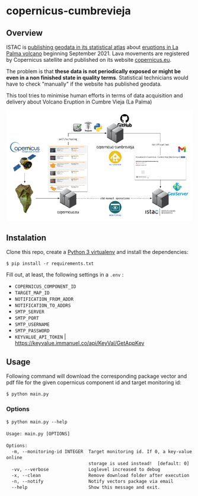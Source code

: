 # copernicus-cumbrevieja

## Overview

ISTAC is [publishing geodata in its statistical atlas](https://www3.gobiernodecanarias.org/aplicaciones/appsistac/atlas/#start=%7B%22version%22%3A%220.0.05%22%2C%22initSources%22%3A%5B%7B%22initFragment%22%3A%22erupcion-volcanica-la-palma%22%7D%2C%7B%22initFragment%22%3A%22catalogo-datos-estadisticos%22%7D%2C%7B%22initFragment%22%3A%22referencias-cartograficas%22%7D%2C%7B%22catalog%22%3A%5B%7B%22name%22%3A%22User-Added+Data%22%2C%22description%22%3A%22El+grupo+de+datos+que+fue+agregado+por+el+usuario+a+trav%C3%A9s+del+panel+Agregar+datos.%22%2C%22info%22%3A%5B%5D%2C%22isUserSupplied%22%3Atrue%2C%22isPromoted%22%3Afalse%2C%22isHidden%22%3Afalse%2C%22forceProxy%22%3Afalse%2C%22customProperties%22%3A%7B%7D%2C%22id%22%3A%22Root+Group%2FUser-Added+Data%22%2C%22shortReportSections%22%3A%5B%5D%2C%22isWaitingForDisclaimer%22%3Afalse%2C%22hideSource%22%3Afalse%2C%22nameInCatalog%22%3A%22User-Added+Data%22%2C%22isOpen%22%3Afalse%2C%22items%22%3A%5B%5D%2C%22preserveOrder%22%3Afalse%2C%22type%22%3A%22group%22%2C%22parents%22%3A%5B%5D%7D%5D%7D%2C%7B%22sharedCatalogMembers%22%3A%7B%22Root+Group%2FErupci%C3%B3n+Volc%C3%A1nica+La+Palma+2021%22%3A%7B%22isOpen%22%3Atrue%2C%22type%22%3A%22group%22%2C%22parents%22%3A%5B%5D%7D%2C%22Root+Group%2FErupci%C3%B3n+Volc%C3%A1nica+La+Palma+2021%2FColada+magm%C3%A1tica%2FColada+magm%C3%A1tica.+%C3%9Altimos+datos+%2826%2F09%2F2021+07%3A08%29%22%3A%7B%22nowViewingIndex%22%3A4%2C%22isEnabled%22%3Atrue%2C%22isShown%22%3Atrue%2C%22isLegendVisible%22%3Afalse%2C%22useOwnClock%22%3Afalse%2C%22opacity%22%3A0.35%2C%22keepOnTop%22%3Afalse%2C%22splitDirection%22%3A0%2C%22showOnChart%22%3Afalse%2C%22styles%22%3A%22red_EMSR546_AOI01_GRA_MONIT07_observedEventA_r1_v1%22%2C%22type%22%3A%22wms%22%2C%22parents%22%3A%5B%22Root+Group%2FErupci%C3%B3n+Volc%C3%A1nica+La+Palma+2021%22%2C%22Root+Group%2FErupci%C3%B3n+Volc%C3%A1nica+La+Palma+2021%2FColada+magm%C3%A1tica%22%5D%7D%2C%22Root+Group%2FErupci%C3%B3n+Volc%C3%A1nica+La+Palma+2021%2FViviendas+afectadas+por+la+colada%2FViviendas+afectadas+por+la+colada.+%C3%9Altimos+datos+%2826%2F09%2F2021+07%3A08%29%22%3A%7B%22nowViewingIndex%22%3A3%2C%22isEnabled%22%3Atrue%2C%22isShown%22%3Atrue%2C%22isLegendVisible%22%3Afalse%2C%22useOwnClock%22%3Afalse%2C%22opacity%22%3A0.55%2C%22keepOnTop%22%3Afalse%2C%22splitDirection%22%3A0%2C%22showOnChart%22%3Afalse%2C%22styles%22%3A%22EMSR546_AOI01_GRA_PRODUCT_builtUpP_r1_v1%22%2C%22type%22%3A%22wms%22%2C%22parents%22%3A%5B%22Root+Group%2FErupci%C3%B3n+Volc%C3%A1nica+La+Palma+2021%22%2C%22Root+Group%2FErupci%C3%B3n+Volc%C3%A1nica+La+Palma+2021%2FViviendas+afectadas+por+la+colada%22%5D%7D%2C%22Root+Group%2FErupci%C3%B3n+Volc%C3%A1nica+La+Palma+2021%2FCarreteras+afectadas+por+la+colada%2FCarreteras+afectadas+por+la+colada.+%C3%9Altimos+datos+%2826%2F09%2F2021+07%3A08%29%22%3A%7B%22nowViewingIndex%22%3A2%2C%22isEnabled%22%3Atrue%2C%22isShown%22%3Atrue%2C%22isLegendVisible%22%3Afalse%2C%22useOwnClock%22%3Afalse%2C%22opacity%22%3A0.5%2C%22keepOnTop%22%3Afalse%2C%22splitDirection%22%3A0%2C%22showOnChart%22%3Afalse%2C%22styles%22%3A%22EMSR546_AOI01_GRA_PRODUCT_transportationL_r1_v1%22%2C%22type%22%3A%22wms%22%2C%22parents%22%3A%5B%22Root+Group%2FErupci%C3%B3n+Volc%C3%A1nica+La+Palma+2021%22%2C%22Root+Group%2FErupci%C3%B3n+Volc%C3%A1nica+La+Palma+2021%2FCarreteras+afectadas+por+la+colada%22%5D%7D%2C%22Root+Group%2FErupci%C3%B3n+Volc%C3%A1nica+La+Palma+2021%2FLocalizaci%C3%B3n+vulcanol%C3%B3gica%22%3A%7B%22isOpen%22%3Atrue%2C%22type%22%3A%22group%22%2C%22parents%22%3A%5B%22Root+Group%2FErupci%C3%B3n+Volc%C3%A1nica+La+Palma+2021%22%5D%7D%2C%22Root+Group%2FErupci%C3%B3n+Volc%C3%A1nica+La+Palma+2021%2FLocalizaci%C3%B3n+vulcanol%C3%B3gica%2FLocalizaci%C3%B3n+vulcanol%C3%B3gica.+%C3%9Altimos+datos+%2826%2F09%2F2021+07%3A08%29%22%3A%7B%22nowViewingIndex%22%3A1%2C%22isEnabled%22%3Atrue%2C%22isShown%22%3Atrue%2C%22isLegendVisible%22%3Afalse%2C%22useOwnClock%22%3Afalse%2C%22opacity%22%3A0.6%2C%22keepOnTop%22%3Afalse%2C%22splitDirection%22%3A0%2C%22showOnChart%22%3Afalse%2C%22styles%22%3A%22EMSR546_AOI01_GRA_PRODUCT_observedEventP_r1_v1%22%2C%22type%22%3A%22wms%22%2C%22parents%22%3A%5B%22Root+Group%2FErupci%C3%B3n+Volc%C3%A1nica+La+Palma+2021%22%2C%22Root+Group%2FErupci%C3%B3n+Volc%C3%A1nica+La+Palma+2021%2FLocalizaci%C3%B3n+vulcanol%C3%B3gica%22%5D%7D%2C%22Root+Group%2FDatos+Estad%C3%ADsticos%22%3A%7B%22isOpen%22%3Atrue%2C%22type%22%3A%22group%22%2C%22parents%22%3A%5B%5D%7D%2C%22Root+Group%2FDatos+Estad%C3%ADsticos%2FEstructura+de+poblaci%C3%B3n+e+indicadores+demogr%C3%A1ficos%2FMalla+de++250m%2FIndicadores+Demogr%C3%A1ficos.+Malla++de+250m.+2020%22%3A%7B%22name%22%3A%22Indicadores+Demogr%C3%A1ficos.+Malla++de+250m.+2020%22%2C%22nowViewingIndex%22%3A5%2C%22url%22%3A%22https%3A%2F%2Fdatos.canarias.es%2Fcatalogos%2Festadisticas%2Fdataset%2F8516adf0-ad7e-4bfd-a8bb-d4aa393d146e%2Fresource%2F9c7a94ca-6495-41a2-bc53-5a045b0045c0%2Fdownload%2F20200101_indicadores_demograficos_pmh.csv%22%2C%22isEnabled%22%3Atrue%2C%22isShown%22%3Atrue%2C%22isLegendVisible%22%3Afalse%2C%22useOwnClock%22%3Afalse%2C%22opacity%22%3A%22.8%22%2C%22keepOnTop%22%3Afalse%2C%22splitDirection%22%3A0%2C%22tableStyle%22%3A%7B%22scale%22%3A1%2C%22colorBins%22%3A7%2C%22colorBinMethod%22%3A%22auto%22%2C%22colorMap%22%3A%5B%7B%22color%22%3A%22rgba%2855%2C+106%2C+38%2C+1.0%29%22%2C%22offset%22%3A0%7D%2C%7B%22color%22%3A%22rgba%28103%2C+162%2C+63%2C+1.0%29%22%2C%22offset%22%3A0.1666%7D%2C%7B%22color%22%3A%22rgba%28154%2C+196%2C+125%2C+1.0%29%22%2C%22offset%22%3A0.3333%7D%2C%7B%22color%22%3A%22rgba%28206%2C+214%2C+221%2C+1.0%29%22%2C%22offset%22%3A0.5%7D%2C%7B%22color%22%3A%22rgba%28188%2C+153%2C+103%2C+1.0%29%22%2C%22offset%22%3A0.6666%7D%2C%7B%22color%22%3A%22rgba%28140%2C+92%2C+29%2C+1.0%29%22%2C%22offset%22%3A0.8333%7D%2C%7B%22color%22%3A%22rgba%28104%2C+68%2C+21%2C+1.0%29%22%2C%22offset%22%3A1%7D%5D%2C%22legendTicks%22%3A3%2C%22regionVariable%22%3A%22geocode%22%2C%22regionType%22%3A%22MALLA_250%22%2C%22dataVariable%22%3A%22Poblaci%C3%B3n%22%2C%22columns%22%3A%7B%22geocode%22%3A%7B%22colorBinMethod%22%3A%22auto%22%2C%22legendTicks%22%3A3%2C%22type%22%3A%22hidden%22%2C%22active%22%3Afalse%7D%2C%22geoparent%22%3A%7B%22colorBinMethod%22%3A%22auto%22%2C%22legendTicks%22%3A3%2C%22type%22%3A%22hidden%22%2C%22active%22%3Afalse%7D%2C%22fecha%22%3A%7B%22colorBinMethod%22%3A%22auto%22%2C%22legendTicks%22%3A3%2C%22type%22%3A%22hidden%22%2C%22active%22%3Afalse%7D%2C%22granularidad%22%3A%7B%22colorBinMethod%22%3A%22auto%22%2C%22legendTicks%22%3A3%2C%22type%22%3A%22hidden%22%2C%22active%22%3Afalse%7D%2C%22gcd_isla%22%3A%7B%22colorBinMethod%22%3A%22auto%22%2C%22legendTicks%22%3A3%2C%22type%22%3A%22hidden%22%2C%22active%22%3Afalse%7D%2C%22gcd_gcomarca%22%3A%7B%22colorBinMethod%22%3A%22auto%22%2C%22legendTicks%22%3A3%2C%22type%22%3A%22hidden%22%2C%22active%22%3Afalse%7D%2C%22gcd_comarca%22%3A%7B%22colorBinMethod%22%3A%22auto%22%2C%22legendTicks%22%3A3%2C%22type%22%3A%22hidden%22%2C%22active%22%3Afalse%7D%2C%22gcd_municipio%22%3A%7B%22colorBinMethod%22%3A%22auto%22%2C%22legendTicks%22%3A3%2C%22type%22%3A%22hidden%22%2C%22active%22%3Afalse%7D%2C%22poblacion%22%3A%7B%22colorBinMethod%22%3A%22auto%22%2C%22legendTicks%22%3A3%2C%22name%22%3A%22Poblaci%C3%B3n%22%2C%22active%22%3Atrue%7D%2C%22poblacion_edad_media%22%3A%7B%22colorBinMethod%22%3A%22auto%22%2C%22legendTicks%22%3A3%2C%22name%22%3A%22Poblaci%C3%B3n.+Edad+media%22%2C%22active%22%3Afalse%7D%2C%22poblacion_hombres%22%3A%7B%22colorBinMethod%22%3A%22auto%22%2C%22legendTicks%22%3A3%2C%22name%22%3A%22Poblaci%C3%B3n.+Hombres%22%2C%22active%22%3Afalse%7D%2C%22poblacion_mujeres%22%3A%7B%22colorBinMethod%22%3A%22auto%22%2C%22legendTicks%22%3A3%2C%22name%22%3A%22Poblaci%C3%B3n.+Mujeres%22%2C%22active%22%3Afalse%7D%2C%22poblacion_indice_feminidad%22%3A%7B%22colorBinMethod%22%3A%22auto%22%2C%22legendTicks%22%3A3%2C%22name%22%3A%22Poblaci%C3%B3n.+%C3%8Dndice+de+feminidad%22%2C%22active%22%3Afalse%7D%2C%22poblacion_nacional%22%3A%7B%22colorBinMethod%22%3A%22auto%22%2C%22legendTicks%22%3A3%2C%22name%22%3A%22Poblaci%C3%B3n+de+nacionalidad+espa%C3%B1ola%22%2C%22active%22%3Afalse%7D%2C%22poblacion_extranjera%22%3A%7B%22colorBinMethod%22%3A%22auto%22%2C%22legendTicks%22%3A3%2C%22name%22%3A%22Poblaci%C3%B3n+de+nacionalidad+extranjera%22%2C%22active%22%3Afalse%7D%2C%22poblacion_extranjera_pc%22%3A%7B%22colorBinMethod%22%3A%22auto%22%2C%22legendTicks%22%3A3%2C%22name%22%3A%22Poblaci%C3%B3n+de+nacionalidad+extranjera+%28%25%29%22%2C%22active%22%3Afalse%7D%2C%22poblacion_00a14%22%3A%7B%22colorBinMethod%22%3A%22auto%22%2C%22legendTicks%22%3A3%2C%22name%22%3A%22Poblaci%C3%B3n+de+0+a+14+a%C3%B1os+de+edad%22%2C%22active%22%3Afalse%7D%2C%22poblacion_15a64%22%3A%7B%22colorBinMethod%22%3A%22auto%22%2C%22legendTicks%22%3A3%2C%22name%22%3A%22Poblaci%C3%B3n+de+15+a+64+a%C3%B1os+de+edad%22%2C%22active%22%3Afalse%7D%2C%22poblacion_65mas%22%3A%7B%22colorBinMethod%22%3A%22auto%22%2C%22legendTicks%22%3A3%2C%22name%22%3A%22Poblaci%C3%B3n+de+65+o+m%C3%A1s+a%C3%B1os+de+edad%22%2C%22active%22%3Afalse%7D%2C%22poblacion_65a74%22%3A%7B%22colorBinMethod%22%3A%22auto%22%2C%22legendTicks%22%3A3%2C%22name%22%3A%22Poblaci%C3%B3n+de+65+a+74+a%C3%B1os+de+edad%22%7D%2C%22poblacion_75a84%22%3A%7B%22colorBinMethod%22%3A%22auto%22%2C%22legendTicks%22%3A3%2C%22name%22%3A%22Poblaci%C3%B3n+de+75+a+84+a%C3%B1os+de+edad%22%7D%2C%22poblacion_85mas%22%3A%7B%22colorBinMethod%22%3A%22auto%22%2C%22legendTicks%22%3A3%2C%22name%22%3A%22Poblaci%C3%B3n+de+85+o+m%C3%A1s+a%C3%B1os+de+edad%22%7D%2C%22poblacion_00a14_pc%22%3A%7B%22colorBinMethod%22%3A%22auto%22%2C%22legendTicks%22%3A3%2C%22name%22%3A%22Poblaci%C3%B3n+de+0+a+14+a%C3%B1os+de+edad+%28%25%29%22%2C%22active%22%3Afalse%7D%2C%22poblacion_15a64_pc%22%3A%7B%22colorBinMethod%22%3A%22auto%22%2C%22legendTicks%22%3A3%2C%22name%22%3A%22Poblaci%C3%B3n+de+15+a+64+a%C3%B1os+de+edad+%28%25%29%22%2C%22active%22%3Afalse%7D%2C%22poblacion_65mas_pc%22%3A%7B%22colorBinMethod%22%3A%22auto%22%2C%22legendTicks%22%3A3%2C%22name%22%3A%22Poblaci%C3%B3n+de+65+o+m%C3%A1s+a%C3%B1os+de+edad+%28%25%29%22%2C%22active%22%3Afalse%7D%2C%22poblacion_indice_dependencia%22%3A%7B%22colorBinMethod%22%3A%22auto%22%2C%22legendTicks%22%3A3%2C%22name%22%3A%22Poblaci%C3%B3n.+%C3%8Dndice+de+dependencia%22%2C%22active%22%3Afalse%7D%2C%22poblacion_indice_dependencia_mayores%22%3A%7B%22colorBinMethod%22%3A%22auto%22%2C%22legendTicks%22%3A3%2C%22name%22%3A%22Poblaci%C3%B3n.+%C3%8Dndice+de+dependencia+mayores+de+64+a%C3%B1os%22%2C%22active%22%3Afalse%7D%2C%22poblacion_indice_dependencia_menores%22%3A%7B%22colorBinMethod%22%3A%22auto%22%2C%22legendTicks%22%3A3%2C%22name%22%3A%22Poblaci%C3%B3n.+%C3%8Dndice+de+dependencia+menores+de+15+a%C3%B1os%22%2C%22active%22%3Afalse%7D%2C%22poblacion_indice_vejez%22%3A%7B%22colorBinMethod%22%3A%22auto%22%2C%22legendTicks%22%3A3%2C%22name%22%3A%22%C3%8Dndice+de+Vejez%22%2C%22active%22%3Afalse%7D%2C%22poblacion_indice_juventud%22%3A%7B%22colorBinMethod%22%3A%22auto%22%2C%22legendTicks%22%3A3%2C%22name%22%3A%22%C3%8Dndice+de+Juventud%22%2C%22active%22%3Afalse%7D%2C%22poblacion_indice_sobreenvejecimiento%22%3A%7B%22colorBinMethod%22%3A%22auto%22%2C%22legendTicks%22%3A3%2C%22name%22%3A%22%C3%8Dndice+de+Sobreenvejecimiento%22%7D%2C%22poblacion_indice_ancianidad%22%3A%7B%22colorBinMethod%22%3A%22auto%22%2C%22legendTicks%22%3A3%2C%22name%22%3A%22%C3%8Dndice+de+Ancianidad%22%7D%2C%22superficie%22%3A%7B%22colorBinMethod%22%3A%22auto%22%2C%22legendTicks%22%3A3%2C%22name%22%3A%22superficie%22%2C%22type%22%3A%22hidden%22%2C%22active%22%3Afalse%7D%2C%22poblacion_ds%22%3A%7B%22colorBinMethod%22%3A%22auto%22%2C%22legendTicks%22%3A3%2C%22name%22%3A%22Densidad+de+Poblaci%C3%B3n%22%2C%22active%22%3Afalse%7D%2C%22poblacion_extranjera_ds%22%3A%7B%22colorBinMethod%22%3A%22auto%22%2C%22legendTicks%22%3A3%2C%22name%22%3A%22Densidad+de+Poblaci%C3%B3n+Extranjera%22%2C%22active%22%3Afalse%7D%2C%22poblacion_00a02%22%3A%7B%22colorBinMethod%22%3A%22auto%22%2C%22legendTicks%22%3A3%2C%22name%22%3A%22Poblaci%C3%B3n+de+0+a+2+a%C3%B1os%22%7D%2C%22poblacion_03a05%22%3A%7B%22colorBinMethod%22%3A%22auto%22%2C%22legendTicks%22%3A3%2C%22name%22%3A%22Poblaci%C3%B3n+de+3+a+5+a%C3%B1os%22%7D%2C%22poblacion_06a11%22%3A%7B%22colorBinMethod%22%3A%22auto%22%2C%22legendTicks%22%3A3%2C%22name%22%3A%22Poblaci%C3%B3n+de+6+a+11+a%C3%B1os%22%7D%2C%22poblacion_12a15%22%3A%7B%22colorBinMethod%22%3A%22auto%22%2C%22legendTicks%22%3A3%2C%22name%22%3A%22Poblaci%C3%B3n+de+12+a+15+a%C3%B1os%22%7D%2C%22poblacion_16a17%22%3A%7B%22colorBinMethod%22%3A%22auto%22%2C%22legendTicks%22%3A3%2C%22name%22%3A%22Poblaci%C3%B3n+de+16+a+17+a%C3%B1os%22%7D%2C%22poblacion_00a17%22%3A%7B%22colorBinMethod%22%3A%22auto%22%2C%22legendTicks%22%3A3%2C%22name%22%3A%22Poblaci%C3%B3n+de+0+a+17+a%C3%B1os%22%7D%2C%22poblacion_nacida_canarias%22%3A%7B%22colorBinMethod%22%3A%22auto%22%2C%22legendTicks%22%3A3%2C%22name%22%3A%22Poblaci%C3%B3n.+Nacidos+en+Canarias%22%2C%22active%22%3Afalse%7D%2C%22poblacion_nacida_es_xcanarias%22%3A%7B%22colorBinMethod%22%3A%22auto%22%2C%22legendTicks%22%3A3%2C%22name%22%3A%22Poblaci%C3%B3n.+Nacidos+en+el+resto+de+Espa%C3%B1a%22%2C%22active%22%3Afalse%7D%2C%22poblacion_nacida_extranjero%22%3A%7B%22colorBinMethod%22%3A%22auto%22%2C%22legendTicks%22%3A3%2C%22name%22%3A%22Poblaci%C3%B3n.+Nacidos+en+el+extranjero%22%2C%22active%22%3Afalse%7D%2C%22poblacion_nacida_canarias_pc%22%3A%7B%22colorBinMethod%22%3A%22auto%22%2C%22legendTicks%22%3A3%2C%22name%22%3A%22Poblaci%C3%B3n.+Nacidos+en+Canarias+%28%25%29%22%2C%22active%22%3Afalse%7D%2C%22poblacion_nacida_es_xcanarias_pc%22%3A%7B%22colorBinMethod%22%3A%22auto%22%2C%22legendTicks%22%3A3%2C%22name%22%3A%22Poblaci%C3%B3n.+Nacidos+en+el+resto+de+Espa%C3%B1a+%28%25%29%22%2C%22active%22%3Afalse%7D%2C%22poblacion_nacida_extranjero_pc%22%3A%7B%22colorBinMethod%22%3A%22auto%22%2C%22legendTicks%22%3A3%2C%22name%22%3A%22Poblaci%C3%B3n.+Nacidos+en+el+extranjero+%28%25%29%22%2C%22active%22%3Afalse%7D%7D%7D%2C%22regenerationOptions%22%3A%7B%7D%2C%22isCsvForCharting%22%3Afalse%2C%22type%22%3A%22csv%22%2C%22parents%22%3A%5B%22Root+Group%2FDatos+Estad%C3%ADsticos%22%2C%22Root+Group%2FDatos+Estad%C3%ADsticos%2FEstructura+de+poblaci%C3%B3n+e+indicadores+demogr%C3%A1ficos%22%2C%22Root+Group%2FDatos+Estad%C3%ADsticos%2FEstructura+de+poblaci%C3%B3n+e+indicadores+demogr%C3%A1ficos%2FMalla+de++250m%22%5D%7D%2C%22Root+Group%2FReferencias+Cartogr%C3%A1ficas%22%3A%7B%22isOpen%22%3Atrue%2C%22type%22%3A%22group%22%2C%22parents%22%3A%5B%5D%7D%2C%22Root+Group%2FReferencias+Cartogr%C3%A1ficas%2FL%C3%ADmites+territoriales+de+Canarias%2FMunicipios%2FMunicipios%22%3A%7B%22nowViewingIndex%22%3A6%2C%22isEnabled%22%3Atrue%2C%22isShown%22%3Atrue%2C%22isLegendVisible%22%3Afalse%2C%22useOwnClock%22%3Afalse%2C%22opacity%22%3A0.6%2C%22keepOnTop%22%3Afalse%2C%22splitDirection%22%3A0%2C%22showOnChart%22%3Afalse%2C%22styles%22%3A%22line%22%2C%22type%22%3A%22wms%22%2C%22parents%22%3A%5B%22Root+Group%2FReferencias+Cartogr%C3%A1ficas%22%2C%22Root+Group%2FReferencias+Cartogr%C3%A1ficas%2FL%C3%ADmites+territoriales+de+Canarias%22%2C%22Root+Group%2FReferencias+Cartogr%C3%A1ficas%2FL%C3%ADmites+territoriales+de+Canarias%2FMunicipios%22%5D%7D%2C%22Root+Group%2FReferencias+Cartogr%C3%A1ficas%2FInfraestructuras+y+equipamientos%22%3A%7B%22isOpen%22%3Atrue%2C%22type%22%3A%22group%22%2C%22parents%22%3A%5B%22Root+Group%2FReferencias+Cartogr%C3%A1ficas%22%5D%7D%2C%22Root+Group%2FReferencias+Cartogr%C3%A1ficas%2FInfraestructuras+y+equipamientos%2FEncuesta+de+Infraestructura+y+Equipamiento+Local%22%3A%7B%22isOpen%22%3Atrue%2C%22type%22%3A%22group%22%2C%22parents%22%3A%5B%22Root+Group%2FReferencias+Cartogr%C3%A1ficas%22%2C%22Root+Group%2FReferencias+Cartogr%C3%A1ficas%2FInfraestructuras+y+equipamientos%22%5D%7D%2C%22Root+Group%2FReferencias+Cartogr%C3%A1ficas%2FInfraestructuras+y+equipamientos%2FEncuesta+de+Infraestructura+y+Equipamiento+Local%2FCentros+de+Ense%C3%B1anza%22%3A%7B%22nowViewingIndex%22%3A0%2C%22isEnabled%22%3Atrue%2C%22isShown%22%3Atrue%2C%22isLegendVisible%22%3Afalse%2C%22useOwnClock%22%3Afalse%2C%22opacity%22%3A0.6%2C%22keepOnTop%22%3Afalse%2C%22splitDirection%22%3A0%2C%22showOnChart%22%3Afalse%2C%22styles%22%3A%22%22%2C%22type%22%3A%22wms%22%2C%22parents%22%3A%5B%22Root+Group%2FReferencias+Cartogr%C3%A1ficas%22%2C%22Root+Group%2FReferencias+Cartogr%C3%A1ficas%2FInfraestructuras+y+equipamientos%22%2C%22Root+Group%2FReferencias+Cartogr%C3%A1ficas%2FInfraestructuras+y+equipamientos%2FEncuesta+de+Infraestructura+y+Equipamiento+Local%22%5D%7D%2C%22Root+Group%2FReferencias+Cartogr%C3%A1ficas%2FProtecci%C3%B3n+y+usos+del+suelo%22%3A%7B%22isOpen%22%3Atrue%2C%22type%22%3A%22group%22%2C%22parents%22%3A%5B%22Root+Group%2FReferencias+Cartogr%C3%A1ficas%22%5D%7D%7D%7D%2C%7B%22initialCamera%22%3A%7B%22west%22%3A-17.979040145874027%2C%22south%22%3A28.56937146331029%2C%22east%22%3A-17.789354324340824%2C%22north%22%3A28.659261153016082%7D%2C%22homeCamera%22%3A%7B%22west%22%3A-19%2C%22south%22%3A27%2C%22east%22%3A-13%2C%22north%22%3A29.999999999999996%7D%2C%22baseMapName%22%3A%22Bing+Maps+Aerial+with+Labels%22%2C%22viewerMode%22%3A%222d%22%2C%22currentTime%22%3A%7B%22dayNumber%22%3A2459485%2C%22secondsOfDay%22%3A4670.993%7D%2C%22showSplitter%22%3Afalse%2C%22splitPosition%22%3A0.5%7D%2C%7B%22stories%22%3A%5B%5D%7D%5D%7D) about [eruptions in La Palma volcano](https://www.bbc.com/news/world-europe-58681233) beginning September 2021. Lava movements are registered by Copernicus satellite and published on its website [copernicus.eu](https://emergency.copernicus.eu/mapping/list-of-components/EMSR546).

The problem is that **these data is not periodically exposed or might be even in a non finished state in quality terms**. Statistical technicians would have to check "manually" if the website has published geodata.

This tool tries to minimise human efforts in terms of data acquisition and delivery about Volcano Eruption in Cumbre Vieja (La Palma)

![Main Diagram](main-diagram.png)

## Instalation

Clone this repo, create a [Python 3 virtualenv](https://docs.python.org/3/library/venv.html) and install the dependencies:

```console
$ pip install -r requirements.txt
```

Fill out, at least, the following settings in a `.env` :

- `COPERNICUS_COMPONENT_ID`
- `TARGET_MAP_ID`
- `NOTIFICATION_FROM_ADDR`
- `NOTIFICATION_TO_ADDRS`
- `SMTP_SERVER`
- `SMTP_PORT`
- `SMTP_USERNAME`
- `SMTP_PASSWORD`
- `KEYVALUE_API_TOKEN` | https://keyvalue.immanuel.co/api/KeyVal/GetAppKey

## Usage

Following command will download the corresponding package vector and pdf file for the given copernicus component id and target monitoring id:

```console
$ python main.py
```

### Options

```console
$ python main.py --help

Usage: main.py [OPTIONS]

Options:
  -m, --monitoring-id INTEGER  Target monitoring id. If 0, a key-value online
                               storage is used instead!  [default: 0]
  -vv, --verbose               Loglevel increased to debug
  -x, --clean                  Remove download folder after execution
  -n, --notify                 Notify vectors package via email
  --help                       Show this message and exit.
```
